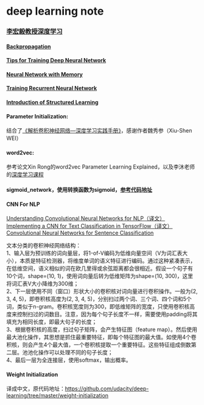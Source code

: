 # deep learning note

### [李宏毅教授深度学习](http://speech.ee.ntu.edu.tw/~tlkagk/courses_MLSD15_2.html '课程地址')

#### [Backpropagation](http://speech.ee.ntu.edu.tw/~tlkagk/courses/MLDS_2015_2/Lecture/DNN%20backprop.ecm.mp4/index.html '反向传播')

#### [Tips for Training Deep Neural Network](http://speech.ee.ntu.edu.tw/~tlkagk/courses/MLDS_2015_2/Lecture/Deep%20More%20(v2).ecm.mp4/index.html '训练神经网络的提示')

#### [Neural Network with Memory](http://speech.ee.ntu.edu.tw/~tlkagk/courses/MLDS_2015_2/Lecture/RNN%20(v4).ecm.mp4/index.html '记忆神经网络')

#### [Training Recurrent Neural Network](http://speech.ee.ntu.edu.tw/~tlkagk/courses/MLDS_2015_2/Lecture/RNN%20training%20(v6).ecm.mp4/index.html '训练循环神经网络')

#### [Introduction of Structured Learning](http://speech.ee.ntu.edu.tw/~tlkagk/courses/MLDS_2015_2/Lecture/Structured%20Introduction%20(v2).ecm.mp4/index.html '结构化学习介绍')

#### Parameter Initialization:
结合了[《解析卷积神经网络—深度学习实践手册》](http://lamda.nju.edu.cn/weixs/book/CNN_book.html '解析卷积神经网络—深度学习实践手册')，感谢作者魏秀参（Xiu-Shen WEI）

#### word2vec: 
参考论文Xin Rong的word2vec Parameter Learning Explained，以及李沐老师的[深度学习课程](http://zh.gluon.ai/chapter_natural-language-processing/index.html '李沐深度学习课程')

#### sigmoid_network，使用转换函数为sigmoid，[参考代码地址](https://github.com/mnielsen/neural-networks-and-deep-learning)

#### CNN For NLP
[Understanding Convolutional Neural Networks for NLP（译文）](http://www.wildml.com/2015/11/understanding-convolutional-neural-networks-for-nlp/ '原文地址')<br />
[Implementing a CNN for Text Classification in TensorFlow（译文）](http://www.wildml.com/2015/12/implementing-a-cnn-for-text-classification-in-tensorflow/ '原文地址')
[Convolutional Neural Networks for Sentence Classification](https://arxiv.org/abs/1408.5882 )


文本分类的卷积神经网络结构：<br />
1、输入层为预训练的词向量层，将1-of-V编码为低维向量空间（V为词汇表大小），本质是特征检测器，将维度单词的语义特征进行编码。通过这种紧凑表示，在低维空间，语义相似的词在欧几里得或余弦距离都会很相近。假设一个句子有10个词，shape=(10, 1)，使用词向量后转为低维矩阵为shape=(10, 300)，这里将词汇表V大小降维为300维；<br />
2、下一层使用不同（窗口）形状大小的卷积核对词向量进行卷积操作。一般为(2, 3, 4, 5)，即卷积核高度为(2, 3, 4, 5)，分别扫过两个词、三个词、四个词和5个词，类似于n-gram。卷积核宽度则为300，即低维矩阵的宽度，只使用卷积核高度来控制扫过的词数目。注意，因为每个句子长度不一样，需要使用padding将其填充为相同长度，即最大句子的长度；<br />
3、根据卷积核的高度，扫过句子矩阵，会产生特征图（feature map）。然后使用最大池化操作，其思想是抓住最重要特征，即每个特征图的最大值。如使用4个卷积核，则会产生4个最大值，一个卷积核提取一个重要特征。这些特征组成倒数第二层。池池化操作可以处理不同的句子长度；<br />
4、最后一层为全连接层，使用softmax，输出概率。<br />

#### Weight Initialization
译成中文，原代码地址：https://github.com/udacity/deep-learning/tree/master/weight-initialization 
